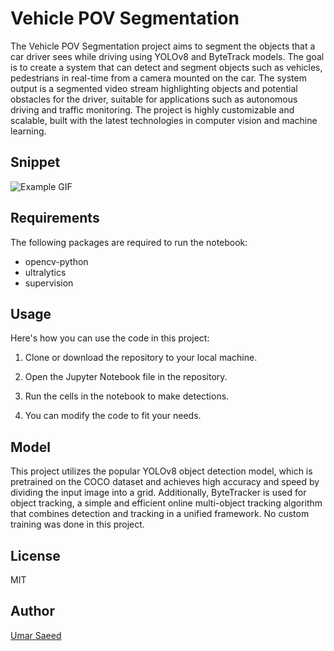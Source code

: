 
# Vehicle POV Segmentation

The Vehicle POV Segmentation project aims to segment the objects that a car driver sees while driving using YOLOv8 and ByteTrack models. The goal is to create a system that can detect and segment objects such as vehicles, pedestrians in real-time from a camera mounted on the car. The system output is a segmented video stream highlighting objects and potential obstacles for the driver, suitable for applications such as autonomous driving and traffic monitoring. The project is highly customizable and scalable, built with the latest technologies in computer vision and machine learning.

## Snippet

![Example GIF](https://github.com/Umar-Saeed-97/Vehicle-POV-Segmentation/blob/main/Data/video2.gif)

## Requirements

The following packages are required to run the notebook:

- opencv-python
- ultralytics
- supervision


## Usage

Here's how you can use the code in this project:

1. Clone or download the repository to your local machine.

2. Open the Jupyter Notebook file in the repository.

3. Run the cells in the notebook to make detections.

4. You can modify the code to fit your needs.

## Model

This project utilizes the popular YOLOv8 object detection model, which is pretrained on the COCO dataset and achieves high accuracy and speed by dividing the input image into a grid. Additionally, ByteTracker is used for object tracking, a simple and efficient online multi-object tracking algorithm that combines detection and tracking in a unified framework. No custom training was done in this project.

## License

MIT

## Author

[Umar Saeed](https://www.linkedin.com/in/umar-saeed-16863a21b/)